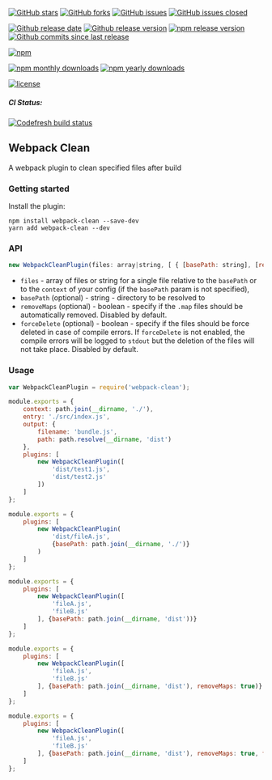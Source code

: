 [![GitHub stars](https://img.shields.io/github/stars/allexcd/webpack-clean.svg?style=flat-square)](https://github.com/allexcd/webpack-clean/stargazers)
[![GitHub forks](https://img.shields.io/github/forks/allexcd/webpack-clean.svg?style=flat-square)](https://github.com/allexcd/webpack-clean/network)
[![GitHub issues](https://img.shields.io/github/issues/allexcd/webpack-clean.svg?style=flat-square)](https://github.com/allexcd/webpack-clean/issues)
[![GitHub issues closed](https://img.shields.io/github/issues-closed/allexcd/webpack-clean.svg?style=flat-square)](https://github.com/allexcd/webpack-clean/issues?q=is%3Aissue+is%3Aclosed)

[![Github release date](https://img.shields.io/github/release-date/allexcd/webpack-clean.svg?style=flat-square)](https://github.com/allexcd/webpack-clean/releases)
[![Github release version](https://img.shields.io/github/release/allexcd/webpack-clean.svg?style=flat-square)](https://github.com/allexcd/webpack-clean/releases)
[![npm release version](https://img.shields.io/npm/v/webpack-clean.svg?style=flat-square)](https://nodei.co/npm/webpack-clean)
[![Github commits since last release](https://img.shields.io/github/commits-since/allexcd/webpack-clean/latest.svg?style=flat-square)](https://www.npmjs.com/package/webpack-clean)

[![npm](https://nodei.co/npm/webpack-clean.png?downloads=true&downloadRank=true&stars=true)](https://nodei.co/npm/webpack-clean)

[![npm monthly downloads](https://img.shields.io/npm/dm/webpack-clean.svg?style=flat-square)](https://www.npmjs.com/package/webpack-clean)
[![npm yearly downloads](https://img.shields.io/npm/dy/webpack-clean.svg?style=flat-square)](https://www.npmjs.com/package/webpack-clean)

[![license](https://img.shields.io/github/license/allexcd/webpack-clean.svg?style=flat-square)](https://github.com/allexcd/webpack-clean/blob/master/LICENSE)

##### CI Status:

[![Codefresh build status]( https://g.codefresh.io/api/badges/pipeline/allexcd_marketplace/webpack-clean%2Fmaster?type=cf-1)]( https%3A%2F%2Fg.codefresh.io%2Fpublic%2Faccounts%2Fallexcd_marketplace%2Fpipelines%2F5ea80cd06a6a4c392b40b192)

## Webpack Clean

A webpack plugin to clean specified files after build

### Getting started

Install the plugin:

```
npm install webpack-clean --save-dev
yarn add webpack-clean --dev
```


### API
```javascript
new WebpackCleanPlugin(files: array|string, [ { [basePath: string], [removeMaps: boolean] } ])
```

* `files` - array of files or string for a single file relative to the `basePath` or to the `context` of your config (if the `basePath` param is not specified),
* `basePath` (optional) - string - directory to be resolved to
* `removeMaps` (optional) - boolean - specify if the `.map` files should be automatically removed. Disabled by default.
* `forceDelete` (optional) - boolean - specify if the files should be force deleted in case of compile errors. If `forceDelete` is not enabled, the compile errors will be logged to `stdout` but the deletion of the files will not take place. Disabled by default.

### Usage

```javascript
var WebpackCleanPlugin = require('webpack-clean');

module.exports = {
    context: path.join(__dirname, './'),
    entry: './src/index.js',
    output: {
        filename: 'bundle.js',
        path: path.resolve(__dirname, 'dist')
    },
    plugins: [
        new WebpackCleanPlugin([
            'dist/test1.js',
            'dist/test2.js'
        ])
    ]
};

module.exports = {
    plugins: [
        new WebpackCleanPlugin(
            'dist/fileA.js',
            {basePath: path.join(__dirname, './')}
        )
    ]
};

module.exports = {
    plugins: [
        new WebpackCleanPlugin([
            'fileA.js',
            'fileB.js'
        ], {basePath: path.join(__dirname, 'dist'))}
    ]
};

module.exports = {
    plugins: [
        new WebpackCleanPlugin([
            'fileA.js',
            'fileB.js'
        ], {basePath: path.join(__dirname, 'dist'), removeMaps: true)}
    ]
};

module.exports = {
    plugins: [
        new WebpackCleanPlugin([
            'fileA.js',
            'fileB.js'
        ], {basePath: path.join(__dirname, 'dist'), removeMaps: true, forceDelete: true)}
    ]
};
```

